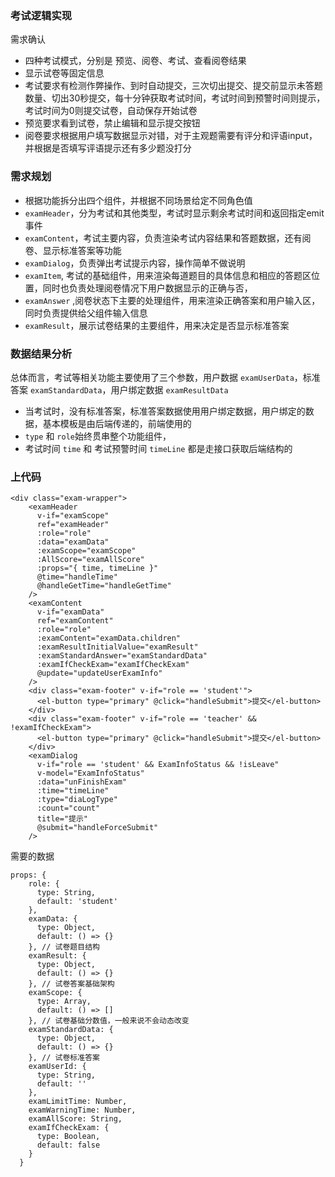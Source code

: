 ### 考试逻辑实现

需求确认

- 四种考试模式，分别是 预览、阅卷、考试、查看阅卷结果
- 显示试卷等固定信息
- 考试要求有检测作弊操作、到时自动提交，三次切出提交、提交前显示未答题数量、切出30秒提交，每十分钟获取考试时间，考试时间到预警时间则提示，考试时间为0则提交试卷，自动保存开始试卷
- 预览要求看到试卷，禁止编辑和显示提交按钮
- 阅卷要求根据用户填写数据显示对错，对于主观题需要有评分和评语input，并根据是否填写评语提示还有多少题没打分

### 需求规划

- 根据功能拆分出四个组件，并根据不同场景给定不同角色值
- `examHeader`，分为考试和其他类型，考试时显示剩余考试时间和返回指定emit事件
- `examContent`，考试主要内容，负责渲染考试内容结果和答题数据，还有阅卷、显示标准答案等功能
- `examDialog`，负责弹出考试提示内容，操作简单不做说明
- `examItem`, 考试的基础组件，用来渲染每道题目的具体信息和相应的答题区位置，同时也负责处理阅卷情况下用户数据显示的正确与否，
- `examAnswer` ,阅卷状态下主要的处理组件，用来渲染正确答案和用户输入区，同时负责提供给父组件输入信息
- `examResult`，展示试卷结果的主要组件，用来决定是否显示标准答案

### 数据结果分析

总体而言，考试等相关功能主要使用了三个参数，用户数据 `examUserData`，标准答案 `examStandardData`，用户绑定数据 `examResultData`

- 当考试时，没有标准答案，标准答案数据使用用户绑定数据，用户绑定的数据，基本模板是由后端传递的，前端使用的
- `type` 和 `role`始终贯串整个功能组件，
- 考试时间 `time` 和 考试预警时间 `timeLine` 都是走接口获取后端结构的

### 上代码

```vue
<div class="exam-wrapper">
    <examHeader
      v-if="examScope"
      ref="examHeader"
      :role="role"
      :data="examData"
      :examScope="examScope"
      :AllScore="examAllScore"
      :props="{ time, timeLine }"
      @time="handleTime"
      @handleGetTime="handleGetTime"
    />
    <examContent
      v-if="examData"
      ref="examContent"
      :role="role"
      :examContent="examData.children"
      :examResultInitialValue="examResult"
      :examStandardAnswer="examStandardData"
      :examIfCheckExam="examIfCheckExam"
      @update="updateUserExamInfo"
    />
    <div class="exam-footer" v-if="role == 'student'">
      <el-button type="primary" @click="handleSubmit">提交</el-button>
    </div>
    <div class="exam-footer" v-if="role == 'teacher' && !examIfCheckExam">
      <el-button type="primary" @click="handleSubmit">提交</el-button>
    </div>
    <examDialog
      v-if="role == 'student' && ExamInfoStatus && !isLeave"
      v-model="ExamInfoStatus"
      :data="unFinishExam"
      :time="timeLine"
      :type="diaLogType"
      :count="count"
      title="提示"
      @submit="handleForceSubmit"
    />
```

需要的数据

```vue
props: {
    role: {
      type: String,
      default: 'student'
    },
    examData: {
      type: Object,
      default: () => {}
    }, // 试卷题目结构
    examResult: {
      type: Object,
      default: () => {}
    }, // 试卷答案基础架构
    examScope: {
      type: Array,
      default: () => []
    }, // 试卷基础分数值，一般来说不会动态改变
    examStandardData: {
      type: Object,
      default: () => {}
    }, // 试卷标准答案
    examUserId: {
      type: String,
      default: ''
    },
    examLimitTime: Number,
    examWarningTime: Number,
    examAllScore: String,
    examIfCheckExam: {
      type: Boolean,
      default: false
    }
  }
```

